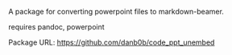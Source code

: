 ---
---

A package for converting powerpoint files to markdown-beamer.

requires pandoc, powerpoint

Package URL: <https://github.com/danb0b/code_ppt_unembed>